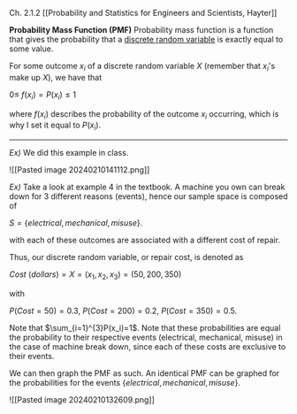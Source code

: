 Ch. 2.1.2 [[Probability and Statistics for Engineers and Scientists, Hayter]]


**Probability Mass Function (PMF)**
Probability mass function is a function that gives the probability that a [discrete random variable](https://en.wikipedia.org/wiki/Discrete_random_variable "Discrete random variable") is exactly equal to some value.

For some outcome $x_i$ of a discrete random variable $X$ (remember that $x_i$'s make up $X$), we have that

$0\leq~f(x_i)=P(x_i)\leq1$

where $f(x_i)$ describes the probability of the outcome $x_i$ occurring, which is why I set it equal to $P(x_i)$.

---

*Ex)*
We did this example in class.

![[Pasted image 20240210141112.png]]

*Ex)*
Take a look at example 4 in the textbook. A machine you own can break down for 3 different reasons (events), hence our sample space is composed of

$S=\{electrical, mechanical, misuse\}$.

with each of these outcomes are associated with a different cost of repair. 

Thus, our discrete random variable, or repair cost, is denoted as

$Cost~(dollars)=X=(x_1,x_2,x_3)=(50,200,350)$

with

$P(Cost = 50)=0.3$,
$P(Cost = 200)=0.2$,
$P(Cost = 350)=0.5$.

Note that $\sum_{i=1}^{3}P(x_i)=1$. Note that these probabilities are equal the probability to their respective events (electrical, mechanical, misuse) in the case of machine break down, since each of these costs are exclusive to their events.

We can then graph the PMF as such. An identical PMF can be graphed for the probabilities for the events $\{electrical, mechanical, misuse\}$.

![[Pasted image 20240210132609.png]]
